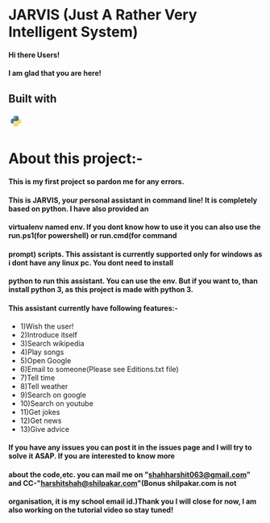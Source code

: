 # JARVIS (Just A Rather Very Intelligent System)
#### Hi there Users!
#### I am glad that you are here!
## Built with

<code><img height="30" src="https://raw.githubusercontent.com/github/explore/80688e429a7d4ef2fca1e82350fe8e3517d3494d/topics/python/python.png"></code>

# About this project:-
#### This is my first project so pardon me for any errors.
#### This is JARVIS, your personal assistant in command line! It is completely based on python. I have also provided an
#### virtualenv named env. If you dont know how to use it you can also use the run.ps1(for powershell) or run.cmd(for command
#### prompt) scripts. This assistant is currently supported only for windows as i dont have any linux pc. You dont need to install
#### python to run this assistant. You can use the env. But if you want to, than install python 3, as this project is made with python 3. 
#### This assistant currently have following features:- 
 - 1)Wish the user! 
 - 2)Introduce itself 
 - 3)Search wikipedia 
 - 4)Play songs 
 - 5)Open Google 
 - 6)Email to someone(Please see Editions.txt file) 
 - 7)Tell time 
 - 8)Tell weather 
 - 9)Search on google 
 - 10)Search on youtube 
 - 11)Get jokes 
 - 12)Get news 
 - 13)Give advice 
#### If you have any issues you can post it in the issues page and I will try to solve it ASAP. If you are interested to know more
#### about the code,etc. you can mail me on "shahharshit063@gmail.com" and CC-"harshitshah@shilpakar.com"(Bonus shilpakar.com is not
#### organisation, it is my school email id.)Thank you I will close for now, I am also working on the tutorial video so stay tuned!